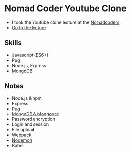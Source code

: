 # Nomad Coder Youtube Clone

- I took the Youtube clone lecture at the [Nomadcoders](https://nomadcoders.co/).
- [Go to the lecture](https://nomadcoders.co/wetube)

## Skills

- Javascript (ES6+)
- Pug
- Node.js, Express
- MongoDB

## Notes

- Node.js & npm
- Express
- Pug 
- [MongoDB & Mongoose](https://github.com/cskime/nomad-coder-youtube-clone/blob/main/lecture/mongodb-mongoose.md)
- Password encryption
- Login and session
- File upload
- [Webpack](https://github.com/cskime/nomad-coder-youtube-clone/blob/main/lecture/webpack.md)
- [Nodemon](https://github.com/cskime/nomad-coder-youtube-clone/blob/main/lecture/nodemon.md)
- Babel
